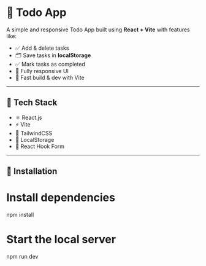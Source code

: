 # 📝 Todo App

A simple and responsive Todo App built using **React + Vite** with features like:

- ✅ Add & delete tasks
- 🗂️ Save tasks in **localStorage**
- ✅ Mark tasks as completed
- 📱 Fully responsive UI
- 🚀 Fast build & dev with Vite

---

## 🔧 Tech Stack

- ⚛️ React.js
- ⚡ Vite
- 💅 TailwindCSS
- 🔁 LocalStorage
- 🧼 React Hook Form

---



## 📂 Installation


# Install dependencies
npm install

# Start the local server
npm run dev

